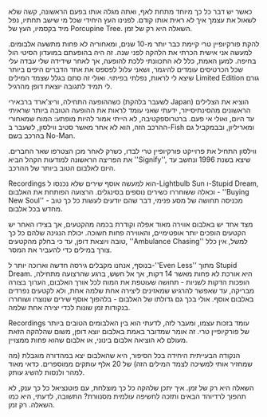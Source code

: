 כאשר יש דבר כל כך מיוחד מתחת לאף, ואתה מגלה אותו בפעם הראשונה, קשה שלא לשאול את עצמך איך לא ראית אותו קודם. לפנינו העץ היחידי שכל מי שישב תחתיו, נפל מיד בקסמיו, העץ של Porcupine Tree. השאלה היא רק של זמן. 

להקת פורקיופיין טרי קיימת כבר יותר מ-10 שנים, ומאחוריה לא פחות מתשעה אלבומים. למעשה אני אישית הכרתי את הלהקה לפני שנה. זה היה בהופעתם במועדון הסיטי הול בחיפה. למען האמת, כלל לא התכוונתי ללכת להופעה, אך לאחר שידידה שלי עבדה עלי שכל הכרטיסים עומדים להיגמר, ושאני עלול לפספס את אחד הדברים היפים ביותר שיצא לי לראות, נפלתי בפיתוי. ואולי זה סתם בגלל שצמד המילים Limited Edition גורם לי תמיד לתגובה יוצאת דופן מהרגיל. 

כשההופעה התחילה, וריצ'ארד ברבאירי (לשעבר בלהקת Japan) הוציא את הצלילים הראשונים מהסינתיסייזר, ידעתי שאני עומד לראות את ההופעה הטובה ביותר שראיתי עד היום, ואולי אי פעם. ברטרוספקטיבה, לא הייתי אמור להיות מופתע: המוח שמאחורי ההרכב הזה, הוא לא אחר מאשר סטיב ווילסון, לשעבר ב-Fish ומאריליון, ובבמקביל גם בהרכב בשם No-Man. 

ווילסון התחיל את פרוייקט פורקיופיין טרי לבדו, כשרק לאחר מכן הצטרפו שאר החברים. את הפריצה הראשונה למודעות הקהל הביא ''Signify'', שיצא בשנת 1996 ונחשב עד היום לאלבום הטוב ביותר של ההרכב.

Recordings הוא למעשה אוסף שירים שלא נכנסו ל-Lightbulb Sun ו-Stupid Dream, וכאלה ששוחררו כשירים נוספים בסינגלים. הרצועה הפותחת את האלבום - ''Buying New Soul'' - מכניסה תחושה של מסע פנימי, דבר שהם יודעים לעשות כל כך טוב מחדש בכל אלבום. 

מצד אחד יש באלבום אווירה מאוד אפלה וקודרת בכמה מהקטעים, אך בצידו האחר יש הקטעים הופכים יותר אופטימיים, והאווירה פחות חשוכה. יכולת הנגינה שלהם כל כך טובה ויוצאת דופן, עד כי בחלק מהקטעים, ''Ambulance Chasing'' למשל, אין כלל צורך במילים כדי להעביר את המסר. 

בנוסף, אנחנו מקבלים גירסה חדשה וארוכה יותר ל-''Even Less'' מתוך Stupid Dream. היא
אורכת לא פחות מאשר 14 דקות, אך אל חשש, ברגע שהרצועה מתחילה, הופכות הדקות לשניות - תחושה שעוטפת את המוח לכל אורך האלבום, הערוך בצורה מבריקה, עד שאפשר להרגיש שמאזינים ליצירה אחת שלמה אחת, ולא לקטעים נפרדים באלבום אוסף. אולי בכך גם גדולתו של האלבום - בלהפוך אוסף שירים שנוצרו ושוחררו בנקודות זמן שונות לכדי יצירה אחת שלמה.

Recordings עומד בזכות עצמו, ומעבר לזה, לדעתי הוא בין האלבומים הטובים ביותר של פורקיופיין טרי. זה אומר שמדובר באמת באלבום יוצא דופן, משום שהלהקה הזאת מעולם לא הוציאה אלבום בינוני, או אלבום שהוא פחות ממצויין. 

הנקודה הבעייתית היחידה בכל הסיפור, היא שהאלבום יצא במהדורה מוגבלת (מה שמחזיר אותי למשיכה לצמד המילים הזה) של 20 אלף עותקים ממוספרים. כדאי מאוד למהר ולנסות להשיג עותק. 

השאלה היא רק של זמן. איך יתכן שלהקה כל כך מוצלחת, עם פוטנציאל כל כך ענק, לא תהפוך לרדיוהד הבאים ותזכה לחשיפה עולמית מסנוורת? התשובה, לדעתי, היא כמו השאלה. רק זמן.